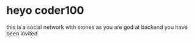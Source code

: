 # heyo coder100
this is a social network with stones
as you are god at backend
you have been invited